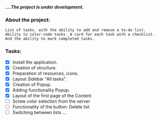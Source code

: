 ##### ....The project is under development.

### About the project: 
    List of tasks. with the ability to add and remove a to-do list. Ability to color-code tasks. A card for each task with a checklist. And the ability to mark completed tasks.

### Tasks:

- [x] Install the application.
- [x] Creation of structure.
- [x] Preparation of resources, icons.
- [x] Layout Sidebar "All tasks".
- [x] Creation of Popup.
- [x] Adding functionality Popup.
- [x] Layout of the first page of the Content
- [ ] Screw color selection from the server
- [ ] Functionality of the button: Delete list
- [ ] Switching between lists
    ...
